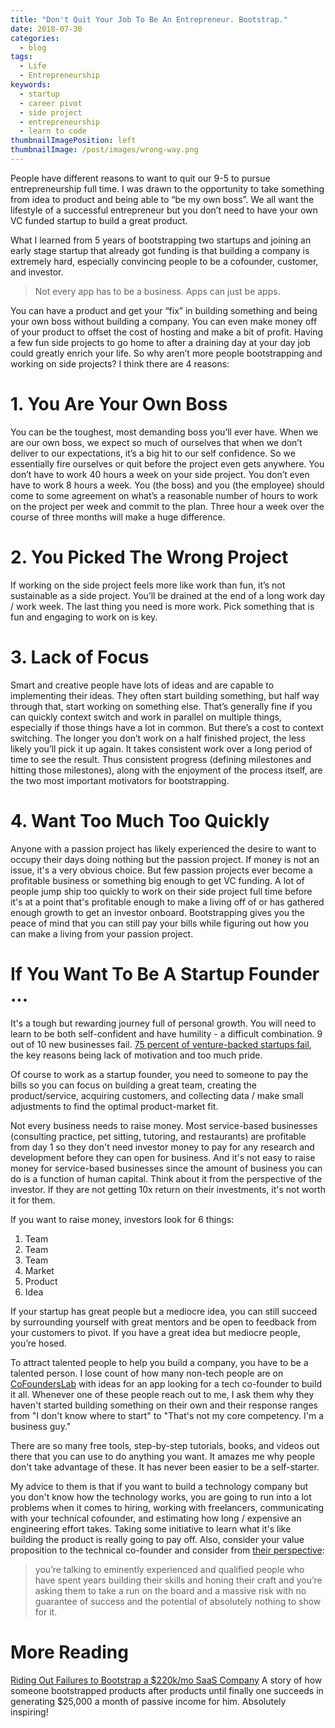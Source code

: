 ```yaml
---
title: "Don't Quit Your Job To Be An Entrepreneur. Bootstrap."
date: 2018-07-30
categories:
  - blog
tags:
  - Life
  - Entrepreneurship
keywords:
  - startup
  - career pivot
  - side project
  - entrepreneurship
  - learn to code
thumbnailImagePosition: left
thumbnailImage: /post/images/wrong-way.png
---
```


People have different reasons to want to quit our 9-5 to pursue entrepreneurship full time. I was drawn to the opportunity to take something from idea to product and being able to “be my own boss”. We all want the lifestyle of a successful entrepreneur but you don’t need to have your own VC funded startup to build a great product.

<!--more-->

What I learned from 5 years of bootstrapping two startups and joining an early stage startup that already got funding is that building a company is extremely hard, especially convincing people to be a cofounder, customer, and investor.

> Not every app has to be a business. Apps can just be apps.

You can have a product and get your “fix” in building something and being your own boss without building a company. You can even make money off of your product to offset the cost of hosting and make a bit of profit. Having a few fun side projects to go home to after a draining day at your day job could greatly enrich your life. So why aren’t more people bootstrapping and working on side projects? I think there are 4 reasons:

# 1. You Are Your Own Boss
You can be the toughest, most demanding boss you’ll ever have. When we are our own boss, we expect so much of ourselves that when we don’t deliver to our expectations, it’s a big hit to our self confidence. So we essentially fire ourselves or quit before the project even gets anywhere. You don’t have to work 40 hours a week on your side project. You don’t even have to work 8 hours a week. You (the boss) and you (the employee) should come to some agreement on what’s a reasonable number of hours to work on the project per week and commit to the plan. Three hour a week over the course of three months will make a huge difference.

# 2. You Picked The Wrong Project
If working on the side project feels more like work than fun, it’s not sustainable as a side project. You’ll be drained at the end of a long work day / work week. The last thing you need is more work. Pick something that is fun and engaging to work on is key.

# 3. Lack of Focus
Smart and creative people have lots of ideas and are capable to implementing their ideas. They often start building something, but half way through that, start working on something else. That’s generally fine if you can quickly context switch and work in parallel on multiple things, especially if those things have a lot in common. But there’s a cost to context switching. The longer you don’t work on a half finished project, the less likely you’ll pick it up again. It takes consistent work over a long period of time to see the result. Thus consistent progress (defining milestones and hitting those milestones), along with the enjoyment of the process itself, are the two most important motivators for bootstrapping.

# 4. Want Too Much Too Quickly
Anyone with a passion project has likely experienced the desire to want to occupy their days doing nothing but the passion project. If money is not an issue, it's a very obvious choice. But few passion projects ever become a profitable business or something big enough to get VC funding. A lot of people jump ship too quickly to work on their side project full time before it's at a point that's profitable enough to make a living off of or has gathered enough growth to get an investor onboard. Bootstrapping gives you the peace of mind that you can still pay your bills while figuring out how you can make a living from your passion project.

# If You Want To Be A Startup Founder ...

It's a tough but rewarding journey full of personal growth. You will need to learn to be both self-confident and have humility - a difficult combination. 9 out of 10 new businesses fail. [75 percent of venture-backed startups fail](https://www.entrepreneur.com/article/288769), the key reasons being lack of motivation and too much pride.

Of course to work as a startup founder, you need to someone to pay the bills so you can focus on building a great team, creating the product/service, acquiring customers, and collecting data / make small adjustments to find the optimal product-market fit.

Not every business needs to raise money. Most service-based businesses (consulting practice, pet sitting, tutoring, and restaurants) are profitable from day 1 so they don't need investor money to pay for any research and development before they can open for business. And it's not easy to raise money for service-based businesses since the amount of business you can do is a function of human capital. Think about it from the perspective of the investor. If they are not getting 10x return on their investments, it's not worth it for them.

If you want to raise money, investors look for 6 things:

1. Team
2. Team
3. Team
4. Market
5. Product
6. Idea

If your startup has great people but a mediocre idea, you can still succeed by surrounding yourself with great mentors and be open to feedback from your customers to pivot. If you have a great idea but mediocre people, you’re hosed.

To attract talented people to help you build a company, you have to be a talented person. I lose count of how many non-tech people are on [CoFoundersLab](https://cofounderslab.com/) with ideas for an app looking for a tech co-founder to build it all. Whenever one of these people reach out to me, I ask them why they haven't started building something on their own and their response ranges from "I don't know where to start" to "That's not my core competency. I'm a business guy."

There are so many free tools, step-by-step tutorials, books, and videos out there that you can use to do anything you want. It amazes me why people don't take advantage of these. It has never been easier to be a self-starter.

My advice to them is that if you want to build a technology company but you don't know how the technology works, you are going to run into a lot problems when it comes to hiring, working with freelancers, communicating with your technical cofounder, and estimating how long / expensive an engineering effort takes. Taking some initiative to learn what it's like building the product is really going to pay off. Also, consider your value proposition to the technical co-founder and consider from [their perspective](https://medium.com/swlh/nobody-wants-to-be-your-technical-co-founder-thats-the-truth-758e2e00eb53):

> you’re talking to eminently experienced and qualified people who have spent years building their skills and honing their craft and you’re asking them to take a run on the board and a massive risk with no guarantee of success and the potential of absolutely nothing to show for it.

# More Reading
[Riding Out Failures to Bootstrap a $220k/mo SaaS Company](https://www.indiehackers.com/interview/riding-out-failures-to-bootstrap-a-25k-mo-saas-company-19f3172f86?utm_source=Indie+Hackers+Newsletter&utm_campaign=indie-hackers-newsletter-20180730) A story of how someone bootstrapped products after products until finally one succeeds in generating $25,000 a month of passive income for him. Absolutely inspiring!
